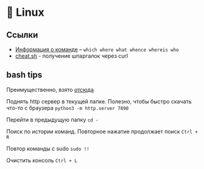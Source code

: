 # 🐧 Linux
## Ссылки

- [Информация о команде](https://effective-shell.com/part-2-core-skills/understanding-commands) – `which where what whence whereis who`
- [cheat.sh](https://github.com/chubin/cheat.sh) - получение шпаргалок через curl

## bash tips

Преимущественно, взято [отсюда](https://github.com/jlevy/the-art-of-command-line)

Поднять http сервер в текущей папке. Полезно, чтобы быстро скачать что-то с браузера
`python3 -m http.server 7890`

Перейти в предыдущую папку
`cd -`

Поиск по истории команд. Повторное нажатие продолжает поиск
`Ctrl + R`

Повтор команды с sudo
`sudo !!`

Очистить консоль
`Ctrl + L`
